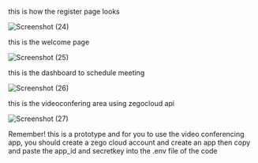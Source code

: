 this is how the register page looks

![Screenshot (24)](https://github.com/user-attachments/assets/a3143602-2be8-4484-8d41-7aa9ef912a73)

this is the welcome page

![Screenshot (25)](https://github.com/user-attachments/assets/1b5e9fc2-66ec-4d50-bff1-2afb8741b9fd)

this is the dashboard to schedule meeting

![Screenshot (26)](https://github.com/user-attachments/assets/5722c493-e186-42ec-8360-f42ed9bb10ea)

this is the videoconfering area using zegocloud api

![Screenshot (27)](https://github.com/user-attachments/assets/fbb79c7b-c5ab-472b-b04c-dd993d3f3060)


Remember! this is a prototype and for you to use the video conferencing app, you should create a zego cloud account and create an app then copy and paste the app_id and secretkey into the .env file of the code
